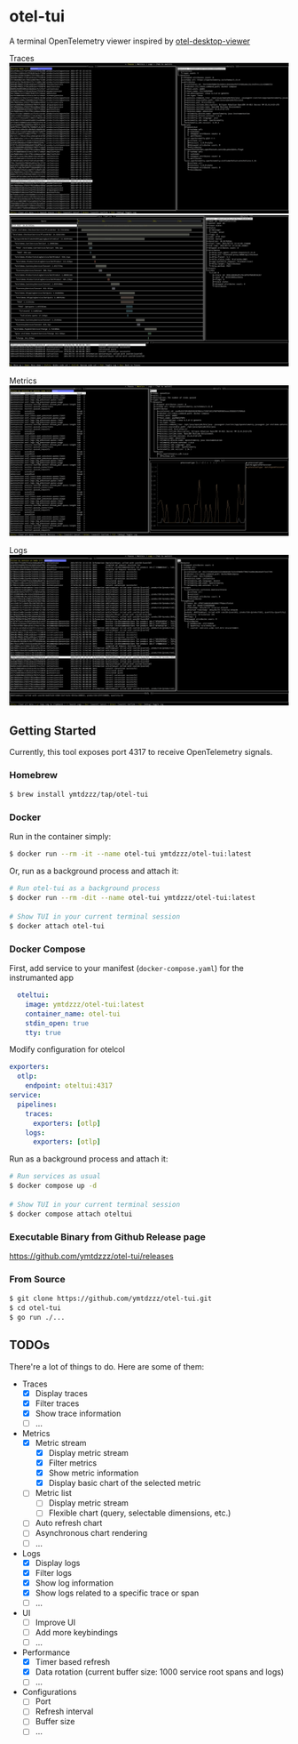 # otel-tui

A terminal OpenTelemetry viewer inspired by [otel-desktop-viewer](https://github.com/CtrlSpice/otel-desktop-viewer/tree/main)

Traces
![Traces](./docs/traces.png)
![Spans](./docs/spans.png)

Metrics
![Metrics](./docs/metrics.png)

Logs
![Logs](./docs/logs.png)

## Getting Started
Currently, this tool exposes port 4317 to receive OpenTelemetry signals.

### Homebrew

```sh
$ brew install ymtdzzz/tap/otel-tui
```

### Docker

Run in the container simply:

```sh
$ docker run --rm -it --name otel-tui ymtdzzz/otel-tui:latest
```

Or, run as a background process and attach it:

```sh
# Run otel-tui as a background process
$ docker run --rm -dit --name otel-tui ymtdzzz/otel-tui:latest

# Show TUI in your current terminal session
$ docker attach otel-tui
```

### Docker Compose

First, add service to your manifest (`docker-compose.yaml`) for the instrumanted app

```yml
  oteltui:
    image: ymtdzzz/otel-tui:latest
    container_name: otel-tui
    stdin_open: true
    tty: true
```

Modify configuration for otelcol

```yml
exporters:
  otlp:
    endpoint: oteltui:4317
service:
  pipelines:
    traces:
      exporters: [otlp]
    logs:
      exporters: [otlp]
```

Run as a background process and attach it:

```sh
# Run services as usual
$ docker compose up -d

# Show TUI in your current terminal session
$ docker compose attach oteltui
```


### Executable Binary from Github Release page

https://github.com/ymtdzzz/otel-tui/releases

### From Source

```sh
$ git clone https://github.com/ymtdzzz/otel-tui.git
$ cd otel-tui
$ go run ./...
```

## TODOs

There're a lot of things to do. Here are some of them:

- Traces
  - [x] Display traces
  - [x] Filter traces
  - [x] Show trace information
  - [ ] ...
- Metrics
  - [x] Metric stream
    - [x] Display metric stream
    - [x] Filter metrics
    - [x] Show metric information
    - [x] Display basic chart of the selected metric
  - [ ] Metric list
    - [ ] Display metric stream
    - [ ] Flexible chart (query, selectable dimensions, etc.)
  - [ ] Auto refresh chart
  - [ ] Asynchronous chart rendering
  - [ ] ...
- Logs
  - [x] Display logs
  - [x] Filter logs
  - [x] Show log information
  - [x] Show logs related to a specific trace or span
  - [ ] ...
- UI
  - [ ] Improve UI
  - [ ] Add more keybindings
  - [ ] ...
- Performance
  - [x] Timer based refresh
  - [x] Data rotation (current buffer size: 1000 service root spans and logs)
  - [ ] ...
- Configurations
  - [ ] Port
  - [ ] Refresh interval
  - [ ] Buffer size
  - [ ] ...
